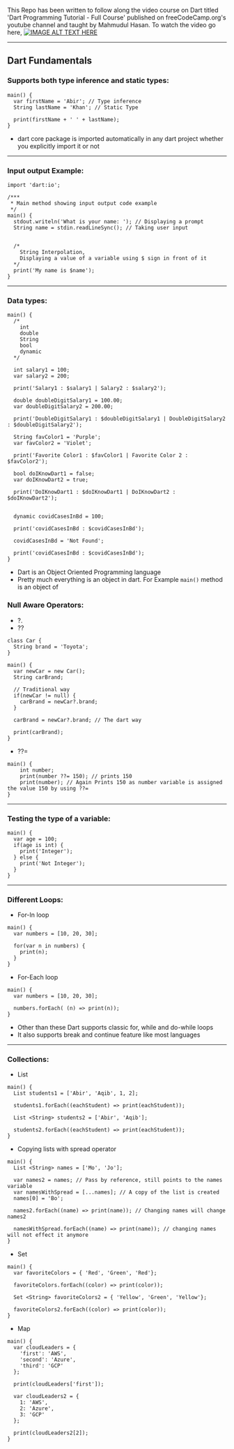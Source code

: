 This Repo has been written to follow along the video course on Dart titled 'Dart Programming Tutorial - Full Course' published on freeCodeCamp.org's youtube channel and taught by Mahmudul Hasan.
To watch the video go here, 
[![IMAGE ALT TEXT HERE](http://img.youtube.com/vi/Ej_Pcr4uC2Q/0.jpg)](http://www.youtube.com/watch?v=Ej_Pcr4uC2Q)

---
## Dart Fundamentals

### Supports both type inference and static types: 

```
main() {
  var firstName = 'Abir'; // Type inference
  String lastName = 'Khan'; // Static Type

  print(firstName + ' ' + lastName);
}
```

* dart core package is imported automatically in any dart project whether you explicitly import it or not
---
### Input output Example:
```
import 'dart:io';

/***
 * Main method showing input output code example
 */
main() {
  stdout.writeln('What is your name: '); // Displaying a prompt
  String name = stdin.readLineSync(); // Taking user input


  /*
    String Interpolation,
    Displaying a value of a variable using $ sign in front of it
  */
  print('My name is $name'); 
}
```
---
### Data types:
```
main() {
  /*
    int 
    double 
    String
    bool
    dynamic
  */

  int salary1 = 100;
  var salary2 = 200;

  print('Salary1 : $salary1 | Salary2 : $salary2');

  double doubleDigitSalary1 = 100.00;
  var doubleDigitSalary2 = 200.00;

  print('DoubleDigitSalary1 : $doubleDigitSalary1 | DoubleDigitSalary2 : $doubleDigitSalary2');

  String favColor1 = 'Purple';
  var favColor2 = 'Violet';

  print('Favorite Color1 : $favColor1 | Favorite Color 2 : $favColor2');

  bool doIKnowDart1 = false;
  var doIKnowDart2 = true;

  print('DoIKnowDart1 : $doIKnowDart1 | DoIKnowDart2 : $doIKnowDart2');

  
  dynamic covidCasesInBd = 100;

  print('covidCasesInBd : $covidCasesInBd');

  covidCasesInBd = 'Not Found';

  print('covidCasesInBd : $covidCasesInBd');
}
```
* Dart is an Object Oriented Programming language
* Pretty much everything is an object in dart. For Example `main()` method is an object of 

### Null Aware Operators:
* ?.
* ?? 

```
class Car {
  String brand = 'Toyota';
}

main() {
  var newCar = new Car();
  String carBrand;

  // Traditional way
  if(newCar != null) {
    carBrand = newCar?.brand;
  }

  carBrand = newCar?.brand; // The dart way

  print(carBrand);
}
```

* ??=
```
main() {
    int number;
    print(number ??= 150); // prints 150
    print(number); // Again Prints 150 as number variable is assigned the value 150 by using ??=
}
```
---
### Testing the type of a variable: 

```
main() {
  var age = 100;
  if(age is int) {
    print('Integer');
  } else {
    print('Not Integer');
  }
}
```
---
### Different Loops:
* For-In loop 

```
main() {
  var numbers = [10, 20, 30];

  for(var n in numbers) {
    print(n);
  }
}
```
* For-Each loop 

```
main() {
  var numbers = [10, 20, 30];

  numbers.forEach( (n) => print(n));
}
```
* Other than these Dart supports classic for, while and do-while loops
* It also supports break and continue feature like most languages
---

### Collections:
* List

```
main() {
  List students1 = ['Abir', 'Aqib', 1, 2];

  students1.forEach((eachStudent) => print(eachStudent));

  List <String> students2 = ['Abir', 'Aqib'];

  students2.forEach((eachStudent) => print(eachStudent));
}
```
* Copying lists with spread operator
```
main() {
  List <String> names = ['Mo', 'Jo'];

  var names2 = names; // Pass by reference, still points to the names variable
  var namesWithSpread = [...names]; // A copy of the list is created
  names[0] = 'Bo';

  names2.forEach((name) => print(name)); // Changing names will change names2

  namesWithSpread.forEach((name) => print(name)); // changing names will not effect it anymore
}
```
* Set

```
main() {
  var favoriteColors = { 'Red', 'Green', 'Red'};

  favoriteColors.forEach((color) => print(color));

  Set <String> favoriteColors2 = { 'Yellow', 'Green', 'Yellow'};

  favoriteColors2.forEach((color) => print(color));
}
```
* Map

```
main() {
  var cloudLeaders = {
    'first': 'AWS',
    'second': 'Azure',
    'third': 'GCP'
  };

  print(cloudLeaders['first']);

  var cloudLeaders2 = {
    1: 'AWS',
    2: 'Azure',
    3: 'GCP'
  };

  print(cloudLeaders2[2]);
}
```